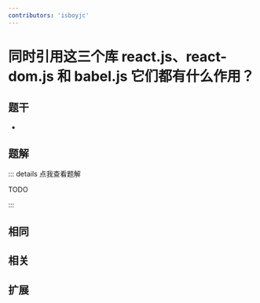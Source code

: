 ```yaml
---
contributors: 'isboyjc'
---
```


# 同时引用这三个库 react.js、react-dom.js 和 babel.js 它们都有什么作用？


## 题干

- 



## 题解

::: details 点我查看题解

  TODO

:::



## 相同


## 相关


## 扩展

